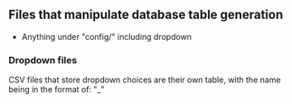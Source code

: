 

## Files that manipulate database table generation
- Anything under "config/" including dropdown

### Dropdown files
CSV files that store dropdown choices are their own table, with the name being in the format of: "<devtype>_<dropdown file>"

